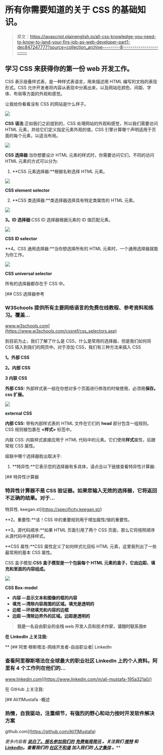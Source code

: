 # 所有你需要知道的关于 CSS 的基础知识。

> 原文：<https://javascript.plainenglish.io/all-css-knowledge-you-need-to-know-to-land-your-firs-job-as-web-developer-part1-dec847247777?source=collection_archive---------8----------------------->

## 学习 CSS 来获得你的第一份 web 开发工作。

CSS 表示层叠样式表，是一种样式表语言，用来描述用 HTML 编写的文档的表现形式。CSS 允许开发者将内容从表现中分离出来，以及网站在颜色、间距、字体、布局等方面的外观和感觉。

让我给你看看没有 CSS 的网站是什么样子。

![](img/7005486e53a864c4aaa2d9c841250203.png)

**CSS 语法**:正如我们之前提到的，CSS 处理网站的外观和感觉，所以我们需要访问 HTML 元素，并给它们定义指定元素外观的值，CSS 引擎计算哪个声明适用于页面的每个元素，以适当布局。

![](img/53958c61474f737d6e2cfcdd3a6cfaa8.png)

**CSS 选择器**:当你想要设计 HTML 元素的样式时，你需要访问它们，不同的访问 HTML 元素的方式可以分为:

1.  **CSS 元素选择器:**根据名称选择 HTML 元素。

![](img/b74218e5d1fbdb8deefec1e78c0ff2d3.png)

**CSS element selector**

2. **CSS 类选择器:**类选择器选择具有特定类属性的 HTML 元素。

![](img/5a092245a19a92cf59c6bf5df76ac073.png)

**3。ID 选择器**:CSS ID 选择器根据元素的 ID 值匹配元素。

![](img/093b0fee288c92c540ea82c1e8bbee78.png)

**CSS ID selector**

**4。CSS 通用选择器:**当你想选择所有的 HTML 元素时，一个通用选择器就能为你工作。

![](img/5865e96ed4604a6177750e2c77db5b38.png)

**CSS universal selector**

所有的选择器都存在于 CSS 中。

[](https://www.w3schools.com/cssref/css_selectors.asp) [## CSS 选择器参考

### W3Schools 提供所有主要网络语言的免费在线教程、参考资料和练习。覆盖…

www.w3schools.com](https://www.w3schools.com/cssref/css_selectors.asp) 

到目前为止，我们了解了什么是 CSS，什么是常用的选择器，但是我们如何将 CSS 插入到我们的网页中。对于添加 CSS，我们有三种方法来插入 CSS

**1。外部 CSS**

**2。内部 CSS**

**3 内联 CSS**

**外部 CSS:** 外部样式表一般在你想对多个页面进行修改的时候使用，必须用**保存。css 扩展。**

![](img/06ea0e55f9eb62a95c30b9eaacc87749.png)

**external CSS**

**内部 CSS:** 带有内部样式表的 HTML 文件在它们的 **head** 部分包含一组规则。CSS 规则被包裹在 **<样式>** 标签中。

内联 CSS: 内联样式直接应用于 HTML 代码中的元素。它们使用**样式**属性，后跟常规 CSS 属性。

级联中哪个选择器胜出取决于:

1.  **特异性:**它表示您的选择器有多具体，请点击以下链接查看特异性计算器:

 [## 特异性计算器

### 特异性计算器不是 CSS 验证器。如果您输入无效的选择器，它将返回不正确的结果。对于…

特异性. keegan.st](https://specificity.keegan.st/) 

**2。重要性:**该！CSS 中的重要规则用于增加属性/值的重要性。

**3。源代码顺序:**如果 HTML 页面引用了两个 CSS 页面，那么它将按照顺序从源代码中选择样式。

**CSS 属性:**CSS 属性定义了如何样式化目标 HTML 元素，这里我列出了一些最常用的基本 CSS 属性。

CSS 盒子模型:**CSS 盒子模型是一个包装每个 HTML 元素的盒子，它由边距、填充和里面的内容组成。**

**![](img/b3d9944dee223c98bc7d1d8ad32ec80f.png)**

****CSS Box-model****

*   ****内容** —显示文本和图像的框的内容**
*   ****填充** —清除内容周围的区域。填充是透明的**
*   ****边框** —环绕填充和内容的边框**
*   ****边距** —清除边界外的区域。边距是透明的**

> **我是一名自由职业的全栈 web 开发人员和技术作家，请随时联系我🤓**

**在 LinkedIn 上关注我:**

**[](https://www.linkedin.com/in/ali-mustafa-195a321a0/) [## 阿里·穆斯塔法-网络开发者-自由职业者| LinkedIn

### 查看阿里穆斯塔法在全球最大的职业社区 LinkedIn 上的个人资料。阿里有 4 个工作列在他们的…

www.linkedin.com](https://www.linkedin.com/in/ali-mustafa-195a321a0/) 

在 GitHub 上关注我:

[](https://github.com/Ali11Mustafa) [## Ali11Mustafa -概述

### 热情，自我驱动，注重细节，有强烈的野心和动力按时开发软件解决方案

github.com](https://github.com/Ali11Mustafa) 

*更多内容看* [***说白了。报名参加我们的***](https://plainenglish.io/) **[***免费每周简讯***](http://newsletter.plainenglish.io/) *。关注我们* [***推特***](https://twitter.com/inPlainEngHQ) *和*[***LinkedIn***](https://www.linkedin.com/company/inplainenglish/)*。查看我们的* [***社区不和谐***](https://discord.gg/GtDtUAvyhW) *加入我们的* [***人才集体***](https://inplainenglish.pallet.com/talent/welcome) *。*****